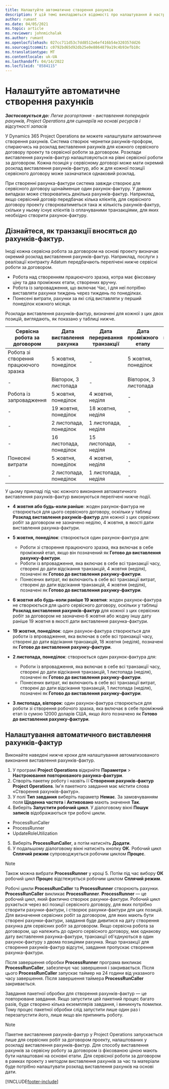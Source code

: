 ```yaml
---
title: Налаштуйте автоматичне створення рахунків
description: У цій темі викладаються відомості про налаштування й настроювання автоматичного створення рахунків.
author: rumant
ms.date: 04/05/2021
ms.topic: article
ms.reviewer: johnmichalak
ms.author: rumant
ms.openlocfilehash: 027cc711d53c7dd8512e6ef416b54e320357dd26
ms.sourcegitcommit: c0792bd65d92db25e0e8864879a19c4b93efb10c
ms.translationtype: MT
ms.contentlocale: uk-UA
ms.lasthandoff: 04/14/2022
ms.locfileid: "8584115"
---
```

# <a name="set-up-automatic-invoice-creation"></a>Налаштуйте автоматичне створення рахунків 
 
_**Застосовується до:** Легке розгортання - виставлення попередніх рахунків, Project Operations для сценаріїв на основі ресурсів і відсутності запасів_

У Dynamics 365 Project Operations ви можете налаштувати автоматичне створення рахунків. Система створює чернетки рахунків-проформ, спираючись на розклад виставлення рахунків для кожного сервісного договору проекту та сервісної роботи за договором. Розклади виставлення рахунків-фактур налаштовуються на рівні сервісної роботи за договором. Кожна позиція у сервісному договорі може мати окремий розклад виставлення рахунків-фактур, або ж для кожної позиції сервісного договору може зазначатися однаковий розклад.

При створенні рахунка-фактури система завжди створює для сервісного договору щонайменше один рахунок-фактуру. У деяких випадках може створюватись декілька рахунків-фактур. Наприклад, якщо сервісний договір передбачає кілька клієнтів, для сервісного договору проекту створюватиметься така ж кількість рахунків-фактур, скільки у ньому існує клієнтів із оплачуваними транзакціями, для яких необхідно створити рахунок-фактуру.

## <a name="understand-how-transactions-are-included-on-an-invoice"></a>Дізнайтеся, як транзакції вносяться до рахунків-фактур. 

Іноді кожна сервісна робота за договором на основі проекту визначає окремий розклад виставлення рахунків-фактур. Наприклад, послуги з реалізації контракту Adatum передбачають перелічені нижче сервісні роботи за договором.

- Робота над створенням працюючого зразка, котра має фіксовану ціну та два проміжних етапи, створених вручну.
- Робота із запровадження, що включає Час, і для неї потрібно виставляти рахунки тиждень через тиждень по понеділках.
- Понесені витрати, рахунки за які слід виставляти у перший понеділок кожного місяця.

Розклади виставлення рахунків-фактур, визначені для кожної з цих двох позицій, виглядають, як показано у таблиці нижче.

| Сервісна робота за договором | Дата виставлення рахунка | Дата переривання транзакції | Дата проміжного етапу | Сума на проміжному етапі |
| --- | --- | --- | --- | --- |
| Робота зі створення працюючого зразка | 5 жовтня, понеділок | - | 5 жовтня, понеділок | 5000 USD |
| - | Вівторок, 3 листопада | - | Вівторок, 3 листопада | 12,000 USD |
| Робота із запровадження | 5 жовтня, понеділок | 4 жовтня, неділя | - | - |
| - | 19 жовтня, понеділок | 18 жовтня, неділя | - | - |
| - | 2 листопада, понеділок | 1 листопада, неділя | - | - |
| - | 16 листопада, понеділок | 15 листопада, неділя | - | - |
| Понесені витрати | 5 жовтня, понеділок | 4 жовтня, неділя | - | - |
| - | 2 листопада, понеділок | 1 листопада, неділя | - | - |

У цьому прикладі під час кожного виконання автоматичного виставлення рахунків-фактур виконуються перелічені нижче події.

- **4 жовтня або будь-коли раніше**: жоден рахунок-фактура не створюється для цього сервісного договору, оскільки у таблиці **Розклад виставлення рахунків-фактур** для кожної з цих сервісних робіт за договором не зазначено неділю, 4 жовтня, в якості дати виставлення рахунка-фактури.
- **5 жовтня, понеділок**: створюється один рахунок-фактура для:

    - Роботи зі створення працюючого зразка, яка включає в себе проміжний етап, якщо він позначений як **Готово до виставлення рахунку-фактури**.
    - Роботи із впровадження, яка включає в себе всі транзакції часу, створені до дати відсікання транзакцій, 4 жовтня (неділя), позначені як **Готово до виставлення рахунку-фактури**.
    - Понесених витрат, які включають в себе всі транзакції витрат, створені до дати відсікання транзакцій, 4 жовтня (неділя), позначені як **Готово до виставлення рахунку-фактури**.
  
- **6 жовтня або будь-коли раніше 19 жовтня**: жоден рахунок-фактура не створюється для цього сервісного договору, оскільки у таблиці **Розклад виставлення рахунків-фактур** для кожної з цих сервісних робіт за договором не зазначено 6 жовтня або жодну іншу дату раніше 19 жовтня в якості дати виставлення рахунка-фактури.
- **19 жовтня, понеділок**: один рахунок-фактура створюється для роботи із впровадження, яка включає в себе всі транзакції часу, створені до дати відсікання транзакцій, 18 жовтня (неділя), позначені як **Готово до виставлення рахунку-фактури**.
- **2 листопада, понеділок**: створюється один рахунок-фактура для:

    - Роботи із впровадження, яка включає в себе всі транзакції часу, створені до дати відсікання транзакцій, 1 листопада (неділя), позначені як **Готово до виставлення рахунку-фактури**.
    - Понесених витрат, які включають в себе всі транзакції витрат, створені до дати відсікання транзакцій, 1 листопада (неділя), позначені як **Готово до виставлення рахунку-фактури**.

- **3 листопада, вівторок**: один рахунок-фактура створюється для роботи зі створення робочого зразка, яка включає в себе проміжний етап із сумою 12000 доларів США, якщо його позначено як **Готово до виставлення рахунку-фактури**.

## <a name="configure-automatic-invoicing"></a>Налаштування автоматичного виставлення рахунків-фактур

Виконайте наведені нижче кроки для налаштування автоматизованого виконання виставлення рахунків-фактур.

1. У програмі **Project Operations** відкрийте **Параметри** > **Настроювання повторюваного рахунка-фактури**.
2. Створіть пакетну роботу і назвіть її **Створення рахунків-фактур Project Operations**. Ім'я пакетного завдання має містити слова «Створення рахунків-фактур».
3. У полі **Тип завдання** виберіть параметр **Немає**. За замовчуванням поля **Щоденна частота** і **Активовано** мають значення **Так**.
4. Виберіть **Запустити робочий цикл**. У діалоговому вікні **Пошук записів** відображаються три робочі цикли.

- ProcessRunCaller
- ProcessRunner
- UpdateRoleUtilization

5. Виберіть **ProcessRunCaller**, а потім натисніть **Додати**.
6. У подальшому діалоговому вікні натисніть кнопку **ОК**. Робочий цикл **Сплячий режим** супроводжується робочим циклом **Процес**. 

> [!NOTE]
> Також можна вибрати **ProcessRunner** у кроці 5. Потім під час вибору **ОК** робочий цикл **Процес** відстежується робочим циклом **Сплячий режим**.

Робочі цикли **ProcessRunCaller** та **ProcessRunner** створюють рахунки. **ProcessRunCaller** викликає **ProcessRunner**. **ProcessRunner** — це робочий цикл, який фактично створює рахунки-фактури. Робочий цикл рухається через всі позиції сервісного договору, для яких потрібно створити рахунки-фактури, і створює рахунки-фактури для цих позицій. Для визначення сервісних робіт за договором, для яких мають бути створені рахунки-фактури, завдання буде дивитися на дату створення рахунка для сервісних робіт за договором. Якщо сервісна робота за договором, що належить до одного сервісного договору, має однакову дату виставлення рахунка-фактури, транзакції об'єднуються в один рахунок-фактуру з двома позиціями рахунка. Якщо транзакції для створення рахунків-фактур відсутні, завдання пропускає створення рахунка-фактури.

Після завершення обробки **ProcessRunner** програма викликає **ProcessRunCaller**, забезпечує час завершення і закривається. Після цього **ProcessRunCaller** запускає таймер на 24 години від указаного часу завершення. Після завершення таймера **ProcessRunCaller** закривається.

Завдання пакетної обробки для створення рахунків-фактур — це повторюване завдання. Якщо запустити цей пакетний процес багато разів, буде створено кілька екземплярів завдання, і виникнуть помилки. Тому процес пакетної обробки слід запустити лише один раз і перезапустити його, лише якщо він припинить роботу.

> [!NOTE]
> Пакетне виставлення рахунків-фактур у Project Operations запускається лише для сервісних робіт за договором проекту, налаштованих у розкладі виставлення рахунків-фактур. Для способу виставлення рахунків за сервісну роботу за договором із фіксованою ціною мають бути налаштовані на основні етапи. Для сервісної роботи за договором в рамках проекту з методом виставлення рахунків за час та матеріали буде потрібно налаштувати розклад виставлення рахунків на основі дати.


[!INCLUDE[footer-include](../../includes/footer-banner.md)]
